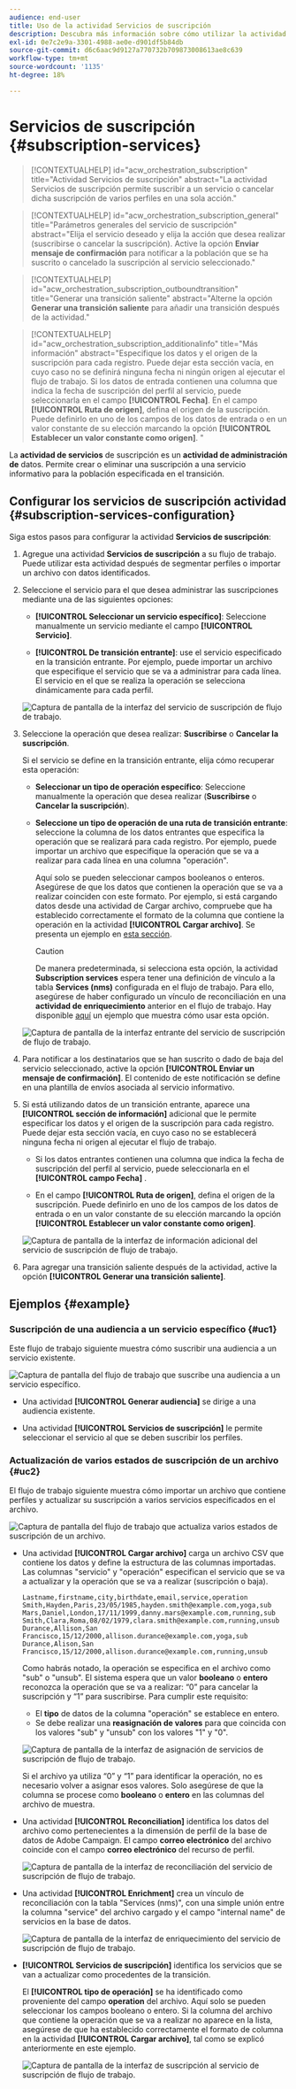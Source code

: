 ```yaml
---
audience: end-user
title: Uso de la actividad Servicios de suscripción
description: Descubra más información sobre cómo utilizar la actividad del flujo de trabajo Servicios de suscripción
exl-id: 0e7c2e9a-3301-4988-ae0e-d901df5b84db
source-git-commit: d6c6aac9d9127a770732b709873008613ae8c639
workflow-type: tm+mt
source-wordcount: '1135'
ht-degree: 18%

---
```


# Servicios de suscripción {#subscription-services}

>[!CONTEXTUALHELP]
>id="acw_orchestration_subscription"
>title="Actividad Servicios de suscripción"
>abstract="La actividad Servicios de suscripción permite suscribir a un servicio o cancelar dicha suscripción de varios perfiles en una sola acción."

>[!CONTEXTUALHELP]
>id="acw_orchestration_subscription_general"
>title="Parámetros generales del servicio de suscripción"
>abstract="Elija el servicio deseado y elija la acción que desea realizar (suscribirse o cancelar la suscripción). Active la opción **Enviar mensaje de confirmación** para notificar a la población que se ha suscrito o cancelado la suscripción al servicio seleccionado."

>[!CONTEXTUALHELP]
>id="acw_orchestration_subscription_outboundtransition"
>title="Generar una transición saliente"
>abstract="Alterne la opción **Generar una transición saliente** para añadir una transición después de la actividad."

>[!CONTEXTUALHELP]
>id="acw_orchestration_subscription_additionalinfo"
>title="Más información"
>abstract="Especifique los datos y el origen de la suscripción para cada registro. Puede dejar esta sección vacía, en cuyo caso no se definirá ninguna fecha ni ningún origen al ejecutar el flujo de trabajo. Si los datos de entrada contienen una columna que indica la fecha de suscripción del perfil al servicio, puede seleccionarla en el campo **[!UICONTROL Fecha]**. En el campo **[!UICONTROL Ruta de origen]**, defina el origen de la suscripción. Puede definirlo en uno de los campos de los datos de entrada o en un valor constante de su elección marcando la opción **[!UICONTROL Establecer un valor constante como origen]**. "

La **actividad de servicios** de suscripción es un **actividad de administración de** datos. Permite crear o eliminar una suscripción a una servicio informativo para la población especificada en el transición.

## Configurar los servicios de suscripción actividad {#subscription-services-configuration}

Siga estos pasos para configurar la actividad **Servicios de suscripción**:

1. Agregue una actividad **Servicios de suscripción** a su flujo de trabajo. Puede utilizar esta actividad después de segmentar perfiles o importar un archivo con datos identificados.

1. Seleccione el servicio para el que desea administrar las suscripciones mediante una de las siguientes opciones:

   * **[!UICONTROL Seleccionar un servicio específico]**: Seleccione manualmente un servicio mediante el campo **[!UICONTROL Servicio]**.

   * **[!UICONTROL De transición entrante]**: use el servicio especificado en la transición entrante. Por ejemplo, puede importar un archivo que especifique el servicio que se va a administrar para cada línea. El servicio en el que se realiza la operación se selecciona dinámicamente para cada perfil.

   ![Captura de pantalla de la interfaz del servicio de suscripción de flujo de trabajo.](../assets/workflow-subscription-service.png)

1. Seleccione la operación que desea realizar: **Suscribirse** o **Cancelar la suscripción**.

   Si el servicio se define en la transición entrante, elija cómo recuperar esta operación:

   * **Seleccionar un tipo de operación específico**: Seleccione manualmente la operación que desea realizar (**Suscribirse** o **Cancelar la suscripción**).

   * **Seleccione un tipo de operación de una ruta de transición entrante**: seleccione la columna de los datos entrantes que especifica la operación que se realizará para cada registro. Por ejemplo, puede importar un archivo que especifique la operación que se va a realizar para cada línea en una columna &quot;operación&quot;.

     Aquí solo se pueden seleccionar campos booleanos o enteros. Asegúrese de que los datos que contienen la operación que se va a realizar coinciden con este formato. Por ejemplo, si está cargando datos desde una actividad de Cargar archivo, compruebe que ha establecido correctamente el formato de la columna que contiene la operación en la actividad **[!UICONTROL Cargar archivo]**. Se presenta un ejemplo en [esta sección](#uc2).

     >[!CAUTION]
     >
     >De manera predeterminada, si selecciona esta opción, la actividad **Subscription services** espera tener una definición de vínculo a la tabla **Services (nms)** configurada en el flujo de trabajo. Para ello, asegúrese de haber configurado un vínculo de reconciliación en una **actividad de enriquecimiento** anterior en el flujo de trabajo. Hay disponible [aquí](#uc2) un ejemplo que muestra cómo usar esta opción.

   ![Captura de pantalla de la interfaz entrante del servicio de suscripción de flujo de trabajo.](../assets/workflow-subscription-service-inbound.png)

1. Para notificar a los destinatarios que se han suscrito o dado de baja del servicio seleccionado, active la opción **[!UICONTROL Enviar un mensaje de confirmación]**. El contenido de este notificación se define en una plantilla de envíos asociada al servicio informativo.

1. Si está utilizando datos de un transición entrante, aparece una **[!UICONTROL sección de información]** adicional que le permite especificar los datos y el origen de la suscripción para cada registro. Puede dejar esta sección vacía, en cuyo caso no se establecerá ninguna fecha ni origen al ejecutar el flujo de trabajo.

   * Si los datos entrantes contienen una columna que indica la fecha de suscripción del perfil al servicio, puede seleccionarla en el **[!UICONTROL campo Fecha]** .

   * En el campo **[!UICONTROL Ruta de origen]**, defina el origen de la suscripción. Puede definirlo en uno de los campos de los datos de entrada o en un valor constante de su elección marcando la opción **[!UICONTROL Establecer un valor constante como origen]**. 

   ![Captura de pantalla de la interfaz de información adicional del servicio de suscripción de flujo de trabajo.](../assets/workflow-subscription-service-additional.png)

1. Para agregar una transición saliente después de la actividad, active la opción **[!UICONTROL Generar una transición saliente]**.

## Ejemplos {#example}

### Suscripción de una audiencia a un servicio específico {#uc1}

Este flujo de trabajo siguiente muestra cómo suscribir una audiencia a un servicio existente.

![Captura de pantalla del flujo de trabajo que suscribe una audiencia a un servicio específico.](../assets/workflow-subscription-service-uc1.png)

* Una actividad **[!UICONTROL Generar audiencia]** se dirige a una audiencia existente.

* Una actividad **[!UICONTROL Servicios de suscripción]** le permite seleccionar el servicio al que se deben suscribir los perfiles.

### Actualización de varios estados de suscripción de un archivo {#uc2}

El flujo de trabajo siguiente muestra cómo importar un archivo que contiene perfiles y actualizar su suscripción a varios servicios especificados en el archivo.

![Captura de pantalla del flujo de trabajo que actualiza varios estados de suscripción de un archivo.](../assets/workflow-subscription-service-uc2.png)

* Una actividad **[!UICONTROL Cargar archivo]** carga un archivo CSV que contiene los datos y define la estructura de las columnas importadas. Las columnas &quot;servicio&quot; y &quot;operación&quot; especifican el servicio que se va a actualizar y la operación que se va a realizar (suscripción o baja).

  ```
  Lastname,firstname,city,birthdate,email,service,operation
  Smith,Hayden,Paris,23/05/1985,hayden.smith@example.com,yoga,sub
  Mars,Daniel,London,17/11/1999,danny.mars@example.com,running,sub
  Smith,Clara,Roma,08/02/1979,clara.smith@example.com,running,unsub
  Durance,Allison,San Francisco,15/12/2000,allison.durance@example.com,yoga,sub
  Durance,Alison,San Francisco,15/12/2000,allison.durance@example.com,running,unsub
  ```

  Como habrás notado, la operación se especifica en el archivo como &quot;sub&quot; o &quot;unsub&quot;. El sistema espera que un valor **booleano** o **entero** reconozca la operación que se va a realizar: “0” para cancelar la suscripción y “1” para suscribirse. Para cumplir este requisito:
   * El **tipo** de datos de la columna &quot;operación&quot; se establece en entero.
   * Se debe realizar una **reasignación de valores** para que coincida con los valores &quot;sub&quot; y &quot;unsub&quot; con los valores &quot;1&quot; y &quot;0&quot;.

  ![Captura de pantalla de la interfaz de asignación de servicios de suscripción de flujo de trabajo.](../assets/workflow-subscription-service-uc2-mapping.png)

  Si el archivo ya utiliza “0” y “1” para identificar la operación, no es necesario volver a asignar esos valores. Solo asegúrese de que la columna se procese como **booleano** o **entero** en las columnas del archivo de muestra.

* Una actividad **[!UICONTROL Reconciliation]** identifica los datos del archivo como pertenecientes a la dimensión de perfil de la base de datos de Adobe Campaign. El campo **correo electrónico** del archivo coincide con el campo **correo electrónico** del recurso de perfil.

  ![Captura de pantalla de la interfaz de reconciliación del servicio de suscripción de flujo de trabajo.](../assets/workflow-subscription-service-uc2-reconciliation.png)

* Una actividad **[!UICONTROL Enrichment]** crea un vínculo de reconciliación con la tabla &quot;Services (nms)&quot;, con una simple unión entre la columna &quot;service&quot; del archivo cargado y el campo &quot;internal name&quot; de servicios en la base de datos.

  ![Captura de pantalla de la interfaz de enriquecimiento del servicio de suscripción de flujo de trabajo.](../assets/workflow-subscription-service-uc2-enrichment.png)

* **[!UICONTROL Servicios de suscripción]** identifica los servicios que se van a actualizar como procedentes de la transición.

  El **[!UICONTROL tipo de operación]** se ha identificado como proveniente del campo **operation** del archivo. Aquí solo se pueden seleccionar los campos booleano o entero. Si la columna del archivo que contiene la operación que se va a realizar no aparece en la lista, asegúrese de que ha establecido correctamente el formato de columna en la actividad **[!UICONTROL Cargar archivo]**, tal como se explicó anteriormente en este ejemplo.

  ![Captura de pantalla de la interfaz de suscripción al servicio de suscripción de flujo de trabajo.](../assets/workflow-subscription-service-uc2-subscription.png)